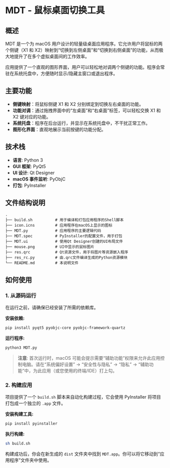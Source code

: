 # MDT - 鼠标桌面切换工具

## 概述

MDT 是一个为 macOS 用户设计的轻量级桌面应用程序。它允许用户将鼠标的两个侧键（X1 和 X2）映射到“切换到左侧桌面”和“切换到右侧桌面”的功能，从而极大地提升了在多个虚拟桌面间的工作效率。

应用提供了一个直观的图形界面，用户可以轻松地对调两个侧键的功能。程序会常驻在系统托盘中，方便随时显示/隐藏主窗口或退出程序。

## 主要功能

- **侧键映射**：将鼠标侧键 X1 和 X2 分别绑定到切换左右桌面的功能。
- **功能对调**：通过拖拽界面中的“左桌面”和“右桌面”标签，可以轻松交换 X1 和 X2 键对应的功能。
- **系统托盘**：程序在后台运行，并显示在系统托盘中，不干扰正常工作。
- **图形化界面**：直观地展示当前按键的功能分配。

## 技术栈

- **语言**: Python 3
- **GUI 框架**: PyQt5
- **UI 设计**: Qt Designer
- **macOS 事件监听**: PyObjC
- **打包**: PyInstaller

## 文件结构说明

```
.
├── build.sh          # 用于编译和打包应用程序的Shell脚本
├── icon.icns         # 应用程序在macOS上显示的图标
├── MDT.py            # 应用程序的主要逻辑代码
├── MDT.spec          # PyInstaller的配置文件，用于打包
├── MDT.ui            # 使用Qt Designer创建的UI布局文件
├── mouse.png         # UI中显示的鼠标图片
├── res.qrc           # Qt资源文件，用于将图片等资源嵌入程序
├── res_rc.py         # 由.qrc文件编译生成的Python资源模块
└── README.md         # 本说明文件
```

## 如何使用

### 1. 从源码运行

在运行之前，请确保已经安装了所需的依赖库。

**安装依赖:**
```bash
pip install pyqt5 pyobjc-core pyobjc-framework-quartz
```

**运行程序:**
```bash
python3 MDT.py
```
> **注意**: 首次运行时，macOS 可能会提示需要“辅助功能”权限来允许此应用控制电脑。请在“系统偏好设置” -> “安全性与隐私” -> “隐私” -> “辅助功能”中，为此应用（或您使用的终端/IDE）打上勾。

### 2. 构建应用

项目提供了一个 `build.sh` 脚本来自动化构建过程，它会使用 PyInstaller 将项目打包成一个独立的 `.app` 文件。

**安装构建工具:**
```bash
pip install pyinstaller
```

**执行构建:**
```bash
sh build.sh
```

构建成功后，你会在新生成的 `dist` 文件夹中找到 `MDT.app`。你可以将它移动到“应用程序”文件夹中使用。
